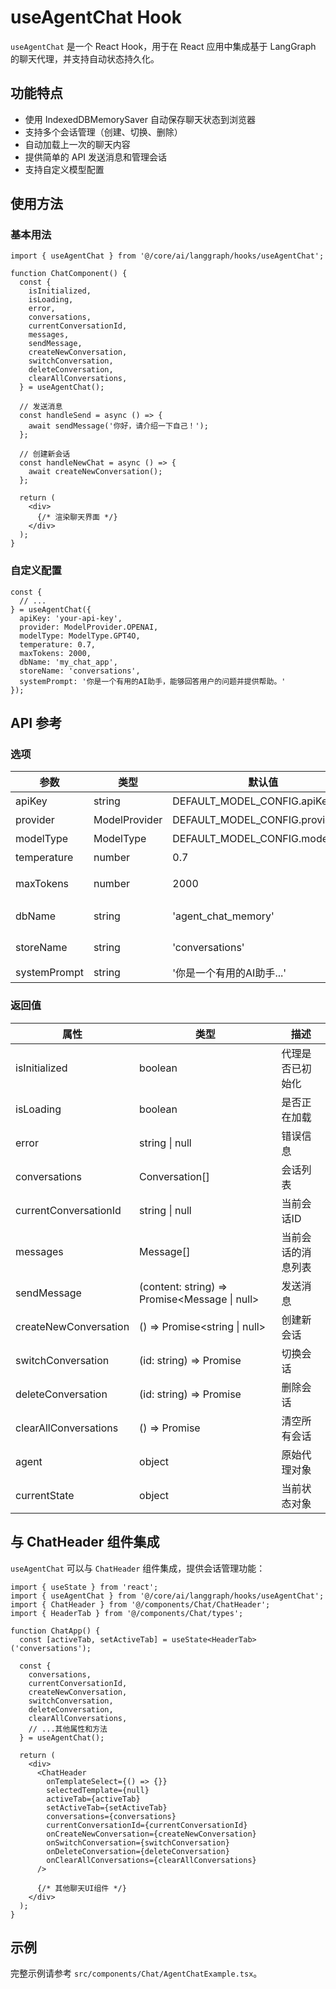 # useAgentChat Hook

`useAgentChat` 是一个 React Hook，用于在 React 应用中集成基于 LangGraph 的聊天代理，并支持自动状态持久化。

## 功能特点

- 使用 IndexedDBMemorySaver 自动保存聊天状态到浏览器
- 支持多个会话管理（创建、切换、删除）
- 自动加载上一次的聊天内容
- 提供简单的 API 发送消息和管理会话
- 支持自定义模型配置

## 使用方法

### 基本用法

```tsx
import { useAgentChat } from '@/core/ai/langgraph/hooks/useAgentChat';

function ChatComponent() {
  const {
    isInitialized,
    isLoading,
    error,
    conversations,
    currentConversationId,
    messages,
    sendMessage,
    createNewConversation,
    switchConversation,
    deleteConversation,
    clearAllConversations,
  } = useAgentChat();

  // 发送消息
  const handleSend = async () => {
    await sendMessage('你好，请介绍一下自己！');
  };

  // 创建新会话
  const handleNewChat = async () => {
    await createNewConversation();
  };

  return (
    <div>
      {/* 渲染聊天界面 */}
    </div>
  );
}
```

### 自定义配置

```tsx
const {
  // ...
} = useAgentChat({
  apiKey: 'your-api-key',
  provider: ModelProvider.OPENAI,
  modelType: ModelType.GPT4O,
  temperature: 0.7,
  maxTokens: 2000,
  dbName: 'my_chat_app',
  storeName: 'conversations',
  systemPrompt: '你是一个有用的AI助手，能够回答用户的问题并提供帮助。'
});
```

## API 参考

### 选项

| 参数 | 类型 | 默认值 | 描述 |
|------|------|--------|------|
| apiKey | string | DEFAULT_MODEL_CONFIG.apiKey | API密钥 |
| provider | ModelProvider | DEFAULT_MODEL_CONFIG.provider | 模型提供商 |
| modelType | ModelType | DEFAULT_MODEL_CONFIG.modelType | 模型类型 |
| temperature | number | 0.7 | 温度参数 |
| maxTokens | number | 2000 | 最大token数 |
| dbName | string | 'agent_chat_memory' | IndexedDB数据库名称 |
| storeName | string | 'conversations' | IndexedDB存储名称 |
| systemPrompt | string | '你是一个有用的AI助手...' | 系统提示词 |

### 返回值

| 属性 | 类型 | 描述 |
|------|------|------|
| isInitialized | boolean | 代理是否已初始化 |
| isLoading | boolean | 是否正在加载 |
| error | string \| null | 错误信息 |
| conversations | Conversation[] | 会话列表 |
| currentConversationId | string \| null | 当前会话ID |
| messages | Message[] | 当前会话的消息列表 |
| sendMessage | (content: string) => Promise<Message \| null> | 发送消息 |
| createNewConversation | () => Promise<string \| null> | 创建新会话 |
| switchConversation | (id: string) => Promise<void> | 切换会话 |
| deleteConversation | (id: string) => Promise<void> | 删除会话 |
| clearAllConversations | () => Promise<void> | 清空所有会话 |
| agent | object | 原始代理对象 |
| currentState | object | 当前状态对象 |

## 与 ChatHeader 组件集成

`useAgentChat` 可以与 `ChatHeader` 组件集成，提供会话管理功能：

```tsx
import { useState } from 'react';
import { useAgentChat } from '@/core/ai/langgraph/hooks/useAgentChat';
import { ChatHeader } from '@/components/Chat/ChatHeader';
import { HeaderTab } from '@/components/Chat/types';

function ChatApp() {
  const [activeTab, setActiveTab] = useState<HeaderTab>('conversations');
  
  const {
    conversations,
    currentConversationId,
    createNewConversation,
    switchConversation,
    deleteConversation,
    clearAllConversations,
    // ...其他属性和方法
  } = useAgentChat();

  return (
    <div>
      <ChatHeader
        onTemplateSelect={() => {}}
        selectedTemplate={null}
        activeTab={activeTab}
        setActiveTab={setActiveTab}
        conversations={conversations}
        currentConversationId={currentConversationId}
        onCreateNewConversation={createNewConversation}
        onSwitchConversation={switchConversation}
        onDeleteConversation={deleteConversation}
        onClearAllConversations={clearAllConversations}
      />
      
      {/* 其他聊天UI组件 */}
    </div>
  );
}
```

## 示例

完整示例请参考 `src/components/Chat/AgentChatExample.tsx`。
